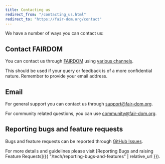 ```yaml
---
title: Contacting us
redirect_from: "/contacting_us.html"
redirect_to: "https://fair-dom.org/contact"
---
```


<i class="fa-solid fa-envelopes-bulk fa-5x"></i>

We have a number of ways you can contact us:


## Contact FAIRDOM

You can contact us through [FAIRDOM](https://fair-dom.org) using [various channels](https://fair-dom.org/get_involved).

This should be used if your query or feedback is of a more confidential nature. Remember to provide your email address.

## Email

For general support you can contact us through [support@fair-dom.org](mailto:support@fair-dom.org).

For community related questions, you can use [community@fair-dom.org](mailto:community@fair-dom.org).

## Reporting bugs and feature requests

Bugs and feature requests can be reported through [GitHub Issues](https://fair-dom.org/issues).

For more details and guidelines please visit [Reporting Bugs and raising Feature Requests]({{ "/tech/reporting-bugs-and-features" | relative_url }}).

